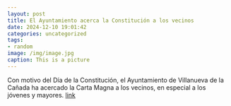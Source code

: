 ```yaml
---
layout: post
title: El Ayuntamiento acerca la Constitución a los vecinos
date: 2024-12-10 19:01:42
categories: uncategorized
tags:
- random
image: /img/image.jpg
caption: This is a picture
---
```

Con motivo del Día de la Constitución, el Ayuntamiento de Villanueva de la Cañada ha acercado la Carta Magna a los vecinos, en especial a los jóvenes y mayores.   [link](https://www.ayto-villacanada.es/noticias/el-ayuntamiento-acerca-la-constitucion-a-los-vecinos/)
